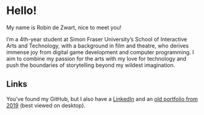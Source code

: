 # Hello!

My name is Robin de Zwart, nice to meet you!

I’m a 4th-year student at Simon Fraser University’s School of Interactive Arts and Technology, with a background in film and theatre, who derives immense joy from digital game development and computer programming. I aim to combine my passion for the arts with my love for technology and push the boundaries of storytelling beyond my wildest imagination.

## Links

You've found my GitHub, but I also have a [LinkedIn](https://www.linkedin.com/in/rdezwart/) and an [old portfolio from 2019](https://robindezwart.com/) (best viewed on desktop).
